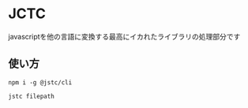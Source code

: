 # JCTC
javascriptを他の言語に変換する最高にイカれたライブラリの処理部分です

## 使い方

```npm i -g @jstc/cli```

```jstc filepath```

